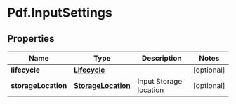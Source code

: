 # Pdf.InputSettings

## Properties
Name | Type | Description | Notes
------------ | ------------- | ------------- | -------------
**lifecycle** | [**Lifecycle**](Lifecycle.md) |  | [optional] 
**storageLocation** | [**StorageLocation**](StorageLocation.md) | Input Storage location | [optional] 


